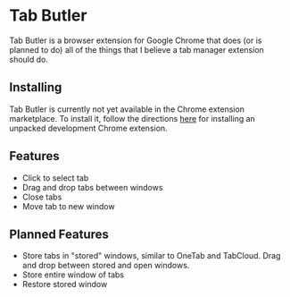 # Tab Butler

Tab Butler is a browser extension for Google Chrome that does (or is planned to do) all of the things that I believe a tab manager extension should do.

## Installing

Tab Butler is currently not yet available in the Chrome extension marketplace. To install it, follow the directions [here](https://developer.chrome.com/extensions/getstarted#unpacked) for installing an unpacked development Chrome extension.

## Features

* Click to select tab
* Drag and drop tabs between windows
* Close tabs
* Move tab to new window

## Planned Features

* Store tabs in "stored" windows, similar to OneTab and TabCloud. Drag and drop between stored and open windows.
* Store entire window of tabs
* Restore stored window